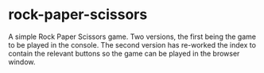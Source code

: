 # rock-paper-scissors
A simple Rock Paper Scissors game. Two versions, the first being the game to be played in the console. The second version has re-worked the index to contain the relevant buttons so the game can be played in the browser window.